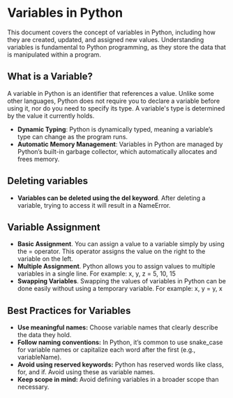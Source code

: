 # Variables in Python

This document covers the concept of variables in Python, including how they are created, updated, and assigned new values. Understanding variables is fundamental to Python programming, as they store the data that is manipulated within a program.

## What is a Variable?

A variable in Python is an identifier that references a value. Unlike some other languages, Python does not require you to declare a variable before using it, nor do you need to specify its type. A variable's type is determined by the value it currently holds.

- **Dynamic Typing**: Python is dynamically typed, meaning a variable’s type can change as the program runs.
- **Automatic Memory Management**: Variables in Python are managed by Python’s built-in garbage collector, which automatically allocates and frees memory.

## Deleting variables
- **Variables can be deleted using the del keyword**. After deleting a variable, trying to access it will result in a NameError.

## Variable Assignment
- **Basic Assignment**. You can assign a value to a variable simply by using the = operator. This operator assigns the value on the right to the variable on the left.
- **Multiple Assignment**. Python allows you to assign values to multiple variables in a single line. For example: x, y, z = 5, 10, 15
- **Swapping Variables**. Swapping the values of variables in Python can be done easily without using a temporary variable. For example: x, y = y, x

## Best Practices for Variables
- **Use meaningful names:** Choose variable names that clearly describe the data they hold.
- **Follow naming conventions:** In Python, it’s common to use snake_case for variable names or capitalize each word after the first (e.g., variableName).
- **Avoid using reserved keywords:** Python has reserved words like class, for, and if. Avoid using these as variable names.
- **Keep scope in mind:**  Avoid defining variables in a broader scope than necessary.